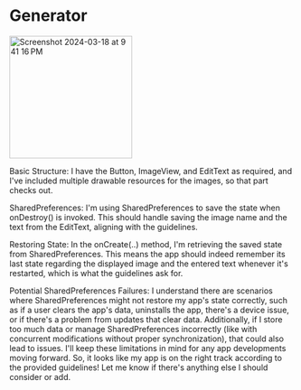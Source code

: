 # Generator

<img width="217" alt="Screenshot 2024-03-18 at 9 41 16 PM" src="https://github.com/mar19a/generatorr/assets/84360137/799daa82-4d60-4072-a2f5-a09163d984c9">

Basic Structure: I have the Button, ImageView, and EditText as required, and I've included multiple drawable resources for the images, so that part checks out.


SharedPreferences: I'm using SharedPreferences to save the state when onDestroy() is invoked. This should handle saving the image name and the text from the EditText, aligning with the guidelines.


Restoring State: In the onCreate(..) method, I'm retrieving the saved state from SharedPreferences. This means the app should indeed remember its last state regarding the displayed image and the entered text whenever it's restarted, which is what the guidelines ask for.


Potential SharedPreferences Failures: I understand there are scenarios where SharedPreferences might not restore my app's state correctly, such as if a user clears the app's data, uninstalls the app, there's a device issue, or if there's a problem from updates that clear data. Additionally, if I store too much data or manage SharedPreferences incorrectly (like with concurrent modifications without proper synchronization), that could also lead to issues. I'll keep these limitations in mind for any app developments moving forward.
So, it looks like my app is on the right track according to the provided guidelines! Let me know if there's anything else I should consider or add.
